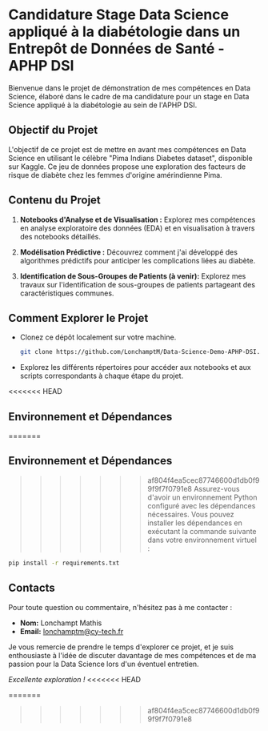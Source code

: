 # Candidature Stage Data Science appliqué à la diabétologie dans un Entrepôt de Données de Santé - APHP DSI

Bienvenue dans le projet de démonstration de mes compétences en Data Science, élaboré dans le cadre de ma candidature pour un stage en Data Science appliqué à la diabétologie au sein de l'APHP DSI.

## Objectif du Projet
L'objectif de ce projet est de mettre en avant mes compétences en Data Science en utilisant le célèbre "Pima Indians Diabetes dataset", disponible sur Kaggle. Ce jeu de données propose une exploration des facteurs de risque de diabète chez les femmes d'origine amérindienne Pima.

## Contenu du Projet
1. **Notebooks d'Analyse et de Visualisation :** Explorez mes compétences en analyse exploratoire des données (EDA) et en visualisation à travers des notebooks détaillés.
   
2. **Modélisation Prédictive :** Découvrez comment j'ai développé des algorithmes prédictifs pour anticiper les complications liées au diabète.

3. **Identification de Sous-Groupes de Patients (à venir):** Explorez mes travaux sur l'identification de sous-groupes de patients partageant des caractéristiques communes.

## Comment Explorer le Projet
- Clonez ce dépôt localement sur votre machine.
  ```bash
  git clone https://github.com/LonchamptM/Data-Science-Demo-APHP-DSI.git
  ```

- Explorez les différents répertoires pour accéder aux notebooks et aux scripts correspondants à chaque étape du projet.

<<<<<<< HEAD
## Environnement et Dépendances
=======
## Environnement et Dépendances
>>>>>>> af804f4ea5cec87746600d1db0f99f9f7f0791e8
Assurez-vous d'avoir un environnement Python configuré avec les dépendances nécessaires. Vous pouvez installer les dépendances en exécutant la commande suivante dans votre environnement virtuel :
```bash
pip install -r requirements.txt
```

## Contacts
Pour toute question ou commentaire, n'hésitez pas à me contacter :
- **Nom:** Lonchampt Mathis
- **Email:** lonchamptm@cy-tech.fr

Je vous remercie de prendre le temps d'explorer ce projet, et je suis enthousiaste à l'idée de discuter davantage de mes compétences et de ma passion pour la Data Science lors d'un éventuel entretien.

*Excellente exploration !*
<<<<<<< HEAD

=======
>>>>>>> af804f4ea5cec87746600d1db0f99f9f7f0791e8
